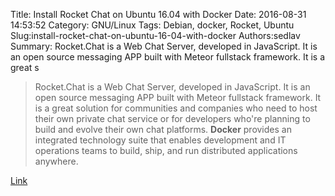 Title: Install Rocket Chat on Ubuntu 16.04 with Docker
Date: 2016-08-31 14:53:52
Category: GNU/Linux
Tags: Debian, docker, Rocket, Ubuntu
Slug:install-rocket-chat-on-ubuntu-16-04-with-docker
Authors:sedlav
Summary: Rocket.Chat is a Web Chat Server, developed in JavaScript. It is an open source messaging APP built with Meteor fullstack framework. It is a great s

> Rocket.Chat is a Web Chat Server, developed in JavaScript. It is an open source messaging APP built with Meteor fullstack framework. It is a great solution for communities and companies who need to host their own private chat service or for developers who're planning to build and evolve their own chat platforms.
**Docker** provides an integrated technology suite that enables development and IT operations teams to build, ship, and run distributed applications anywhere.

[Link](http://linoxide.com/linux-how-to/install-rocket-chat-ubuntu-16-04-docker/)
